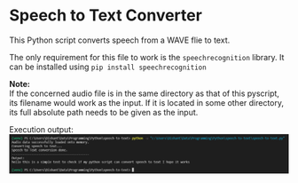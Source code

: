 # Speech to Text Converter

This Python script converts speech from a WAVE flie to text.

The only requirement for this file to work is the `speechrecognition` library.
It can be installed using `pip install speechrecognition`

<b>Note:</b><br>
If the concerned audio file is in the same directory as that of this pyscript, its filename would work as the input. If it is located in some other directory, its full absolute path needs to be given as the input.

Execution output:<br>
<img src="execution-output.png">
